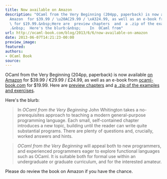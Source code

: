 ```yaml
---
title: Now available on Amazon
description: "OCaml from the Very Beginning (204pp, paperback) is now available  on
  Amazon  for $39.99 / \u20AC29.99 / \xA324.99, as well as an e-book from  ocaml-book.com
  \ for $19.99.&nbsp;Here are  preview chapters  and  a .zip of the examples and exercises
  .&nbsp;  Here's the blurb:&nbsp;    In  OCaml from"
url: http://ocaml-book.com/blog/2013/6/6/now-available-on-amazon
date: 2013-06-07T14:21:23-00:00
preview_image:
featured:
authors:
- OCaml Book
source:
---
```


<p class="">OCaml from the Very Beginning (204pp, paperback) is now available <a href="http://www.amazon.com/OCaml-Very-Beginning-John-Whitington/dp/0957671105%3FSubscriptionId=0ENGV10E9K9QDNSJ5C82&amp;tag=coherentpdfco-21&amp;linkCode=xm2&amp;camp=2025&amp;creative=165953&amp;creativeASIN=0957671105">on Amazon</a> for $39.99 / &euro;29.99 / &pound;24.99, as well as an e-book from <a href="http://www.ocaml-book.com/">ocaml-book.com</a> for $19.99.&nbsp;Here are <a href="http://www.ocaml-book.com/">preview chapters</a> and <a href="http://ocaml-book.com/s/ocaml-from-the-very-beginning-examples-and-exercises.zip">a .zip of the examples and exercises</a>.&nbsp;</p><p class="">Here's the blurb:&nbsp;<br/></p><blockquote><p class="">In <em>OCaml from the Very Beginning</em> John Whitington takes a no-prerequisites approach to teaching a modern general-purpose programming language. Each small, self-contained chapter introduces a new topic, building until the reader can write quite substantial programs. There are plenty of questions and, crucially, worked answers and hints.</p></blockquote><blockquote><p class=""><em>OCaml from the Very Beginning</em> will appeal both to new programmers, and experienced programmers eager to explore functional languages such as OCaml. It is suitable both for formal use within an undergraduate or graduate curriculum, and for the interested amateur.</p></blockquote><p data-rte-preserve-empty="true" class=""></p><p class="">Please do review the book on Amazon if you have the chance.</p><p class="">&nbsp;</p>
